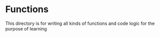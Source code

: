 # Functions
This directory is for writing all kinds of functions and code logic for the purpose of learning